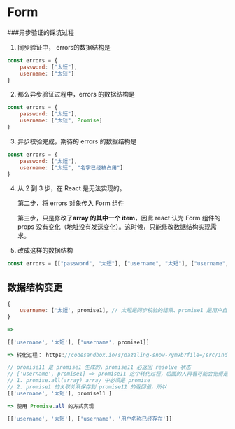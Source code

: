 # Form

###异步验证的踩坑过程

1. 同步验证中， errors的数据结构是

```javascript
const errors = {
	password: ["太短"],
	username: ["太短"]
}
```

2. 那么异步验证过程中，errors 的数据结构是

```javascript
const errors = {
	password: ["太短"],
	username: ["太短", Promise]
}
```

3. 异步校验完成，期待的 errors 的数据结构是

```javascript
const errors = {
	password: ["太短"],
	username: ["太短", "名字已经被占用"]
}
```

4. 从 2 到 3 步，在 React 是无法实现的。

   第二步，将 errors 对象传入 Form 组件

   第三步，只是修改了**array 的其中一个 item**，因此 react 认为 Form 组件的 props 没有变化（地址没有发送变化）。这时候，只能修改数据结构实现需求。

5. 改成这样的数据结构

```javascript
const errors = [["password", "太短"], ["username", "太短"], ["username", Promise]]
```



## 数据结构变更

```javascript
{
	username: ['太短', promise1], // 太短是同步校验的结果、promise1 是用户自己的校验方法，可能是 resolve、也可能是 reject
}

=>

[['username', '太短'], ['username', promise1]]

=> 转化过程： https://codesandbox.io/s/dazzling-snow-7ym9b?file=/src/index.js

// promise11 是 promise1 生成的，promise11 必返回 resolve 状态
// ['username', promise1] => promise11 这个转化过程，后面的人再看可能会觉得是错误的，但就是这样，没有错，有两个原因
// 1. promise.all(array) array 中必须是 promise
// 2. promise1 的关联关系保存到 promise11 的返回值，所以
[['username', '太短'], promise11 ] 

=> 使用 Promise.all 的方式实现

[['username', '太短'], ['username', '用户名称已经存在']]

```



